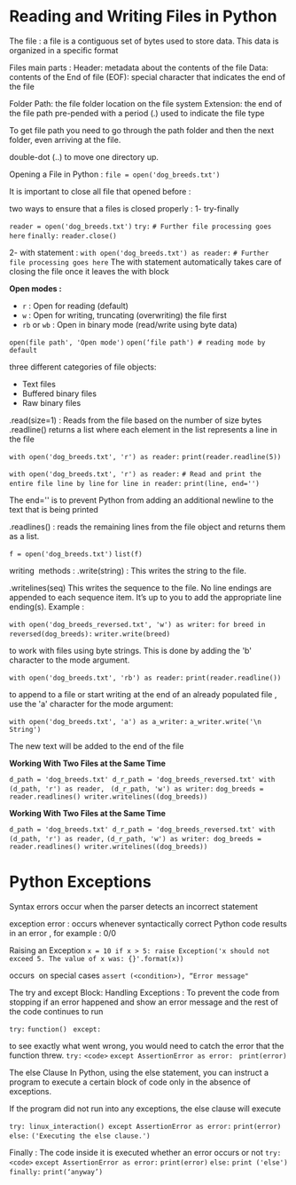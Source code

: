 # Reading and Writing Files in Python

The file :
 a file is a contiguous set of bytes used to store data. This data is organized in a specific format

Files main parts :
Header: metadata about the contents of the file 
Data: contents of the
End of file (EOF): special character that indicates the end of the file

Folder Path: the file folder location on the file system
Extension: the end of the file path pre-pended with a period (.) used to indicate the file type

To get file path you need to go through the path folder and then the next folder, even arriving at the  file.

double-dot (..) to move one directory up.

Opening a File in Python :
`file = open('dog_breeds.txt')`

It is important to close all file that opened before :

two ways to ensure that a files is closed properly :
1- try-finally 

`reader = open('dog_breeds.txt')`
`try:`
    `# Further file processing goes here`
`finally:`
    `reader.close()`

2- with statement :
`with open('dog_breeds.txt') as reader:`
    `# Further file processing goes here`
The with statement automatically takes care of closing the file once it leaves the with block

**Open modes :**
- `r` :	Open for reading (default)
- `w` :	Open for writing, truncating (overwriting) the file first
- `rb`  or `wb`	: Open in binary mode (read/write using byte data)

`open(file path', 'Open mode')`
`open(‘file path') # reading mode by default`

three different categories of file objects:
- Text files
- Buffered binary files
- Raw binary files

.read(size=1) : Reads from the file based on the number of size bytes 
.readline() returns a list where each element in the list represents a line in the file

`with open('dog_breeds.txt', 'r') as reader:`
 `print(reader.readline(5)) `

`with open('dog_breeds.txt', 'r') as reader:`
`# Read and print the entire file line by line`
`for line in reader:`
`print(line, end='')`

The end='' is to prevent Python from adding an additional newline to the text that is being printed

.readlines() : reads the remaining lines from the file object and returns them as a list.

`f = open('dog_breeds.txt')`
`list(f)`

writing   methods : 
.write(string) : This writes the string to the file.

.writelines(seq)	This writes the sequence to the file. No line endings are appended to each sequence item. It’s up to you to add the appropriate line ending(s).
Example : 

`with open('dog_breeds_reversed.txt', 'w') as writer:`
    `for breed in reversed(dog_breeds):`
        `writer.write(breed)`

 to work with files using byte strings. This is done by adding the 'b' character to the mode argument. 

`with open('dog_breeds.txt', 'rb') as reader:`
    `print(reader.readline())`

to append to a file or start writing at the end of an already populated file , use the 'a' character for the mode argument:

`with open('dog_breeds.txt', 'a') as a_writer:`
    `a_writer.write('\n String')`

The new text will be added to the end of the file

**Working With Two Files at the Same Time**

`d_path = 'dog_breeds.txt' d_r_path = 'dog_breeds_reversed.txt' with `
`(d_path, 'r') as reader, `
`(d_r_path, 'w') as writer:`
 `dog_breeds = reader.readlines() writer.writelines((dog_breeds))`

**Working With Two Files at the Same Time**

`d_path = 'dog_breeds.txt' d_r_path = 'dog_breeds_reversed.txt' with `
`(d_path, 'r') as reader,` 
`(d_r_path, 'w') as writer: dog_breeds = reader.readlines() writer.writelines((dog_breeds))` 


# Python Exceptions

Syntax errors occur when the parser detects an incorrect statement

exception error : occurs whenever syntactically correct Python code results in an error , for example : 0/0

Raising an Exception
`x = 10 if x > 5: raise Exception('x should not exceed 5. The value of x was: {}'.format(x)) `

occurs  on special cases
`assert (<condition>), “Error message" `

The try and except Block: Handling Exceptions :
To prevent the code from stopping if an error happened and show  an  error message and the rest of the code continues to run

`try:` 
 `function() `
`except:`

to see exactly what went wrong, you would need to catch the error that the function threw.
`try:`
  `<code>`
`except AssertionError as error: `
  `print(error) `

The else Clause
In Python, using the else statement, you can instruct a program to execute a certain block of code only in the absence of exceptions.

If the program did not run into any exceptions, the else clause will execute

`try: linux_interaction() except AssertionError as error:` 
`print(error)`
 `else:` 
`('Executing the else clause.') `

Finally : The code inside it is executed whether an error occurs or not
`try:`
  `<code>`
`except AssertionError as error:`
 `print(error)`
`else:`
 `print ('else')`
`finally:`
 `print(‘anyway’)`
